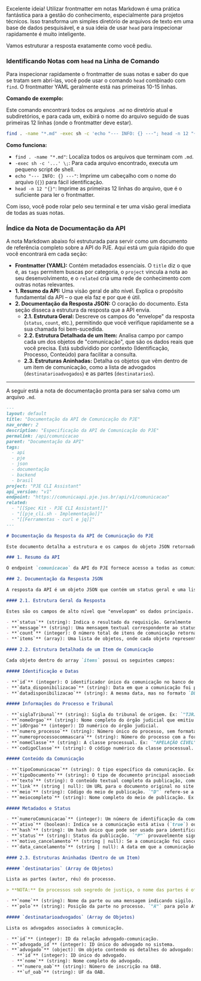 Excelente ideia! Utilizar frontmatter em notas Markdown é uma prática fantástica para a gestão do conhecimento, especialmente para projetos técnicos. Isso transforma um simples diretório de arquivos de texto em uma base de dados pesquisável, e a sua ideia de usar `head` para inspecionar rapidamente é muito inteligente.

Vamos estruturar a resposta exatamente como você pediu.

### Identificando Notas com `head` na Linha de Comando

Para inspecionar rapidamente o frontmatter de suas notas e saber do que se tratam sem abri-las, você pode usar o comando `head` combinado com `find`. O frontmatter YAML geralmente está nas primeiras 10-15 linhas.

**Comando de exemplo:**

Este comando encontrará todos os arquivos `.md` no diretório atual e subdiretórios, e para cada um, exibirá o nome do arquivo seguido de suas primeiras 12 linhas (onde o frontmatter deve estar).

```bash
find . -name "*.md" -exec sh -c 'echo "--- INFO: {} ---"; head -n 12 "{}"' \;
```

**Como funciona:**
*   `find . -name "*.md"`: Localiza todos os arquivos que terminam com `.md`.
*   `-exec sh -c '...' \;`: Para cada arquivo encontrado, executa um pequeno script de shell.
*   `echo "--- INFO: {} ---"`: Imprime um cabeçalho com o nome do arquivo (`{}`) para fácil identificação.
*   `head -n 12 "{}"`: Imprime as primeiras 12 linhas do arquivo, que é o suficiente para ler o frontmatter.

Com isso, você pode rolar pelo seu terminal e ter uma visão geral imediata de todas as suas notas.

### Índice da Nota de Documentação da API

A nota Markdown abaixo foi estruturada para servir como um documento de referência completo sobre a API do PJE. Aqui está um guia rápido do que você encontrará em cada seção:

*   **Frontmatter (YAML):** Contém metadados essenciais. O `title` diz o que é, as `tags` permitem buscas por categoria, o `project` vincula a nota ao seu desenvolvimento, e o `related` cria uma rede de conhecimento com outras notas relevantes.
*   **1. Resumo da API:** Uma visão geral de alto nível. Explica o propósito fundamental da API – o que ela faz e por que é útil.
*   **2. Documentação da Resposta JSON:** O coração do documento. Esta seção disseca a estrutura da resposta que a API envia.
    *   **2.1. Estrutura Geral:** Descreve os campos do "envelope" da resposta (`status`, `count`, etc.), permitindo que você verifique rapidamente se a sua chamada foi bem-sucedida.
    *   **2.2. Estrutura Detalhada de um Item:** Analisa campo por campo cada um dos objetos de "comunicação", que são os dados reais que você precisa. Está subdividido por contexto (Identificação, Processo, Conteúdo) para facilitar a consulta.
    *   **2.3. Estruturas Aninhadas:** Detalha os objetos que vêm dentro de um item de comunicação, como a lista de advogados (`destinatarioadvogados`) e as partes (`destinatarios`).

---
A seguir está a nota de documentação pronta para ser salva como um arquivo `.md`.

```markdown
---
layout: default
title: "Documentação da API de Comunicação do PJE"
nav_order: 2
description: "Especificação da API de Comunicação do PJE"
permalink: /api/comunicacao
parent: "Documentação da API"
tags:
  - api
  - pje
  - json
  - documentação
  - backend
  - brasil
project: "PJE CLI Assistant"
api_version: "v1"
endpoint: "https://comunicaapi.pje.jus.br/api/v1/comunicacao"
related:
  - "[[Spec Kit - PJE CLI Assistant]]"
  - "[[pje_cli.sh - Implementação]]"
  - "[[Ferramentas - curl e jq]]"
---

# Documentação da Resposta da API de Comunicação do PJE

Este documento detalha a estrutura e os campos do objeto JSON retornado pelo endpoint de comunicação da API do PJE.

### 1. Resumo da API

O endpoint `comunicacao` da API do PJE fornece acesso a todas as comunicações oficiais (intimações, sentenças, pautas de julgamento, etc.) associadas a um processo ou advogado. A API permite filtrar os resultados por parâmetros como número do processo, OAB do advogado e nome do advogado.

### 2. Documentação da Resposta JSON

A resposta da API é um objeto JSON que contém um status geral e uma lista de itens de comunicação.

#### 2.1. Estrutura Geral da Resposta

Estes são os campos de alto nível que "envelopam" os dados principais.

- **`status`** (string): Indica o resultado da requisição. Geralmente `"success"` para uma operação bem-sucedida.
- **`message`** (string): Uma mensagem textual correspondente ao status. Ex: `"Sucesso"`.
- **`count`** (integer): O número total de itens de comunicação retornados na lista `items`.
- **`items`** (array): Uma lista de objetos, onde cada objeto representa uma comunicação oficial. Esta é a parte principal da resposta.

#### 2.2. Estrutura Detalhada de um Item de Comunicação

Cada objeto dentro do array `items` possui os seguintes campos:

##### Identificação e Datas

- **`id`** (integer): O identificador único da comunicação no banco de dados da API.
- **`data_disponibilizacao`** (string): Data em que a comunicação foi publicada, no formato `YYYY-MM-DD`.
- **`datadisponibilizacao`** (string): A mesma data, mas no formato `DD/MM/YYYY`.

##### Informações do Processo e Tribunal

- **`siglaTribunal`** (string): Sigla do tribunal de origem. Ex: `"TJRJ"`.
- **`nomeOrgao`** (string): Nome completo do órgão judicial que emitiu a comunicação (Vara, Câmara, Secretaria).
- **`idOrgao`** (integer): ID numérico do órgão judicial.
- **`numero_processo`** (string): Número único do processo, sem formatação.
- **`numeroprocessocommascara`** (string): Número do processo com a formatação (máscara) padrão. Ex: `"0919992-11.2023.8.19.0001"`.
- **`nomeClasse`** (string): A classe processual. Ex: `"APELAÇÃO CÍVEL"`.
- **`codigoClasse`** (string): O código numérico da classe processual.

##### Conteúdo da Comunicação

- **`tipoComunicacao`** (string): O tipo específico da comunicação. Ex: `"Pauta de julgamento"`, `"Intimação"`, `"Sentença"`.
- **`tipoDocumento`** (string): O tipo de documento principal associado. Ex: `"Apelação"`.
- **`texto`** (string): O conteúdo textual completo da publicação, como aparece no Diário de Justiça.
- **`link`** (string | null): Um URL para o documento original no site do tribunal. Pode ser `null`.
- **`meio`** (string): Código do meio de publicação. `"D"` refere-se a "Diário".
- **`meiocompleto`** (string): Nome completo do meio de publicação. Ex: `"Diário de Justiça Eletrônico Nacional"`.

##### Metadados e Status

- **`numeroComunicacao`** (integer): Um número de identificação da comunicação.
- **`ativo`** (boolean): Indica se a comunicação está ativa (`true`) ou foi cancelada/substituída.
- **`hash`** (string): Um hash único que pode ser usado para identificar e acessar a certidão/documento da comunicação. **Este campo é crucial para construir os links de download.**
- **`status`** (string): Status da publicação. `"P"` provavelmente significa "Publicado".
- **`motivo_cancelamento`** (string | null): Se a comunicação foi cancelada, este campo conterá o motivo.
- **`data_cancelamento`** (string | null): A data em que a comunicação foi cancelada.

#### 2.3. Estruturas Aninhadas (Dentro de um Item)

##### `destinatarios` (Array de Objetos)

Lista as partes (autor, réu) do processo.

> **NOTA:** Em processos sob segredo de justiça, o nome das partes é ofuscado.

- **`nome`** (string): Nome da parte ou uma mensagem indicando sigilo.
- **`polo`** (string): Posição da parte no processo. `"A"` para polo Ativo (autor/requerente) e `"P"` para polo Passivo (réu/requerido).

##### `destinatarioadvogados` (Array de Objetos)

Lista os advogados associados à comunicação.

- **`id`** (integer): ID da relação advogado-comunicação.
- **`advogado_id`** (integer): ID único do advogado no sistema.
- **`advogado`** (object): Um objeto contendo os detalhes do advogado:
  - **`id`** (integer): ID único do advogado.
  - **`nome`** (string): Nome completo do advogado.
  - **`numero_oab`** (string): Número de inscrição na OAB.
  - **`uf_oab`** (string): UF da OAB.
```